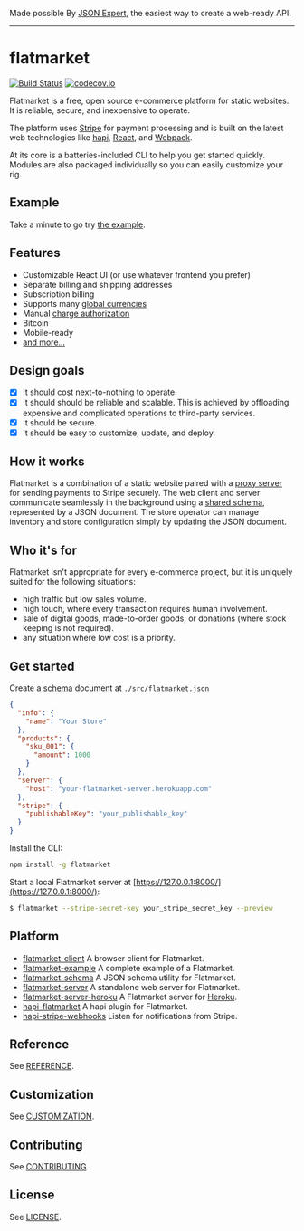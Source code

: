 Made possible By [JSON Expert](https://json.expert/), the easiest way to create a web-ready API.

---

# flatmarket

[![Build Status](https://circleci.com/gh/christophercliff/flatmarket.svg?style=shield)](https://circleci.com/gh/christophercliff/flatmarket) [![codecov.io](http://codecov.io/github/christophercliff/flatmarket/coverage.svg?branch=master)](http://codecov.io/github/christophercliff/flatmarket?branch=master)

Flatmarket is a free, open source e-commerce platform for static websites. It is reliable, secure, and inexpensive to operate.

The platform uses [Stripe](https://stripe.com/) for payment processing and is built on the latest web technologies like [hapi](http://hapijs.com/), [React](http://facebook.github.io/react/), and [Webpack](http://webpack.github.io/).

At its core is a batteries-included CLI to help you get started quickly. Modules are also packaged individually so you can easily customize your rig.

## Example

Take a minute to go try [the example](https://json.expert/flatmarket/).

## Features

- Customizable React UI (or use whatever frontend you prefer)
- Separate billing and shipping addresses
- Subscription billing
- Supports many [global currencies](https://support.stripe.com/questions/which-currencies-does-stripe-support)
- Manual [charge authorization](https://support.stripe.com/questions/does-stripe-support-authorize-and-capture)
- Bitcoin
- Mobile-ready
- [and more...](https://github.com/christophercliff/flatmarket-schema/blob/master/SPECIFICATION.md)

## Design goals

- [x] It should cost next-to-nothing to operate.
- [x] It should should be reliable and scalable. This is achieved by offloading expensive and complicated operations to third-party services.
- [x] It should be secure.
- [x] It should be easy to customize, update, and deploy.

## How it works

Flatmarket is a combination of a static website paired with a [proxy server](https://github.com/christophercliff/flatmarket-server) for sending payments to Stripe securely. The web client and server communicate seamlessly in the background using a [shared schema](https://github.com/christophercliff/flatmarket-schema), represented by a JSON document. The store operator can manage inventory and store configuration simply by updating the JSON document.

## Who it's for

Flatmarket isn't appropriate for every e-commerce project, but it is uniquely suited for the following situations:

- high traffic but low sales volume.
- high touch, where every transaction requires human involvement.
- sale of digital goods, made-to-order goods, or donations (where stock keeping is not required).
- any situation where low cost is a priority.

## Get started

Create a [schema](https://github.com/christophercliff/flatmarket-schema) document at `./src/flatmarket.json`

```json
{
  "info": {
    "name": "Your Store"
  },
  "products": {
    "sku_001": {
      "amount": 1000
    }
  },
  "server": {
    "host": "your-flatmarket-server.herokuapp.com"
  },
  "stripe": {
    "publishableKey": "your_publishable_key"
  }
}
```

Install the CLI:

```sh
npm install -g flatmarket
```

Start a local Flatmarket server at [https://127.0.0.1:8000/](https://127.0.0.1:8000/):

```sh
$ flatmarket --stripe-secret-key your_stripe_secret_key --preview
```

## Platform

- [flatmarket-client](https://github.com/christophercliff/flatmarket-client) A browser client for Flatmarket.
- [flatmarket-example](https://github.com/christophercliff/flatmarket-example) A complete example of a Flatmarket.
- [flatmarket-schema](https://github.com/christophercliff/flatmarket-schema) A JSON schema utility for Flatmarket.
- [flatmarket-server](https://github.com/christophercliff/flatmarket-server) A standalone web server for Flatmarket.
- [flatmarket-server-heroku](https://github.com/christophercliff/flatmarket-server-heroku) A Flatmarket server for [Heroku](https://www.heroku.com/).
- [hapi-flatmarket](https://github.com/christophercliff/hapi-flatmarket) A hapi plugin for Flatmarket.
- [hapi-stripe-webhooks](https://github.com/christophercliff/hapi-stripe-webhooks) Listen for notifications from Stripe.

## Reference

See [REFERENCE](https://github.com/christophercliff/flatmarket/blob/master/REFERENCE.md).

## Customization

See [CUSTOMIZATION](https://github.com/christophercliff/flatmarket/blob/master/CUSTOMIZATION.md).

## Contributing

See [CONTRIBUTING](https://github.com/christophercliff/flatmarket/blob/master/CONTRIBUTING.md).

## License

See [LICENSE](https://github.com/christophercliff/flatmarket/blob/master/LICENSE.md).
